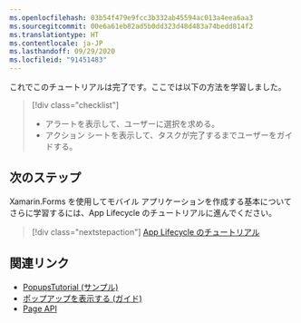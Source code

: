 ```yaml
---
ms.openlocfilehash: 03b54f479e9fcc3b332ab45594ac013a4eea6aa3
ms.sourcegitcommit: 00e6a61eb82ad5b0dd323d48d483a74bedd814f2
ms.translationtype: HT
ms.contentlocale: ja-JP
ms.lasthandoff: 09/29/2020
ms.locfileid: "91451483"
---
```

これでこのチュートリアルは完了です。ここでは以下の方法を学習しました。

> [!div class="checklist"]
>
> - アラートを表示して、ユーザーに選択を求める。
> - アクション シートを表示して、タスクが完了するまでユーザーをガイドする。

## <a name="next-steps"></a>次のステップ

Xamarin.Forms を使用してモバイル アプリケーションを作成する基本についてさらに学習するには、App Lifecycle のチュートリアルに進んでください。

> [!div class="nextstepaction"]
> [App Lifecycle のチュートリアル](~/get-started/tutorials/app-lifecycle/index.yml)

## <a name="related-links"></a>関連リンク

- [PopupsTutorial (サンプル)](/samples/xamarin/xamarin-forms-samples/getstarted-tutorials-popupstutorial/)
- [ポップアップを表示する (ガイド)](~/xamarin-forms/user-interface/pop-ups.md)
- [Page API](xref:Xamarin.Forms.Page)